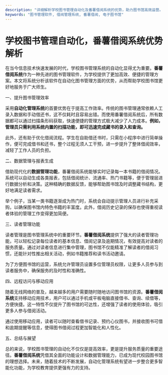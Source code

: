 ```yaml
---
description: "详细解析学校图书管理自动化及番薯借阅系统的优势，助力图书馆高效运营。"
keywords: "图书管理软件, 借阅管理系统, 番薯借阅, 电子图书馆"
---
```

# 学校图书管理自动化，番薯借阅系统优势解析

在当今信息技术快速发展的时代，学校图书管理系统的自动化显得尤为重要。**番薯借阅系统**作为一种先进的图书管理软件，为学校提供了更加高效、便捷的管理方案。本文将系统分析该软件在自动化图书管理方面的优势，从而帮助学校图书馆更好地服务于广大师生。

一、提升图书管理效率

采用**自动化管理系统**的首要优势在于提高工作效率。传统的图书管理通常依赖人工录入数据和手动借还书，这不仅耗时且容易出错。而使用番薯借阅系统后，所有数据都可以通过扫描条形码获取，快速便捷的管理方式极大减少了人力成本。**例如，管理员只需利用系统内置的扫描功能，即可迅速完成藏书的录入和查询。**

此外，还有助于优化借阅流程。学生在自助借还书时，只需在小程序中进行简单操作，便可完成借书和还书，整个过程无须人工干预，进一步提升了整体借阅效率，减轻了工作人员的负担。

二、数据管理与报表生成

借助现代化的**数据管理功能**，番薯借阅系统能够实时记录每一本书籍的借阅情况。系统可以自动生成各类报表，包括借阅统计、流通率、热门书籍等，便于管理层进行数据分析和决策。这种精确的数据反馈，能够帮助图书馆及时调整藏书结构，更好地满足读者需求。

举个例子，当某一类书籍逐渐成为热门时，系统会自动提示管理人员进行补充采购，以确保图书馆内特色书籍的丰富度。此外，借阅历史记录的保存也使得重视读者体验的管理工作变得更加简便。

三、读者管理功能

读者管理是图书管理系统中的重要环节。**番薯借阅系统**提供了强大的读者管理功能，可以轻松记录每位读者的基本信息、借阅记录及逾期情况，有效提高对读者的服务质量。通过对读者信息进行集中管理，图书馆不仅能精准了解读者的借阅习惯，还能针对性推出相关活动，例如书籍推荐和读书活动邀请。

为了方便图书馆的运营，系统允许管理员设置多位管理员权限，让更多人员参与到读者服务中，确保服务的及时性和准确性。

四、远程访问与移动应用

随着无线网络的普及，越来越多的用户需要随时随地访问图书馆的资源。**番薯借阅系统**支持移动应用技术，用户可以通过手机或平板电脑直接借书、查询、续借等，方便快捷。这一特性不仅提升了图书馆的可达性，还增强了读者的使用体验，吸引更多人参与借阅活动。

通过使用移动应用，读者可以随时查看借书记录、预约心仪图书，并接收图书可借和逾期提醒等信息，使得图书借阅过程更加智能化和人性化。

五、总结与展望

总的来说，学校图书管理的自动化不仅仅是提高效率，更是提升服务质量的重要途径。**番薯借阅系统**凭借其全面的功能设计和数据管理能力，已成为现代校园图书馆的理想选择。未来，随着技术的不断发展，自动化管理系统有望进一步整合更多智能化功能，为学校教育提供更强有力的支持。
